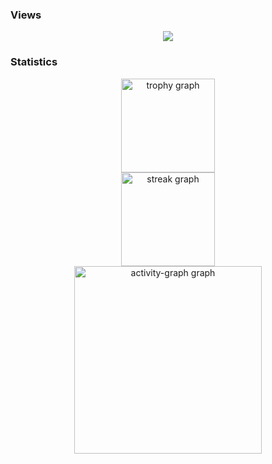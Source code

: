 ### Views

<div align="center">
  <img src="https://profile-counter.glitch.me/kirin-bear/count.svg?"  />
</div>

### Statistics

<div align="center">
  <img src="https://github-profile-trophy.vercel.app?username=kirin-bear&theme=dracula&column=-1&row=1&margin-w=8&margin-h=8&no-bg=true&no-frame=true&order=4" height="150" alt="trophy graph" /> <br>
  <img src="https://streak-stats.demolab.com?user=kirin-bear&locale=en&mode=daily&theme=dracula&hide_border=true&border_radius=5&order=3" height="150" alt="streak graph" /> <br>
  <img src="https://github-readme-activity-graph.vercel.app/graph?username=kirin-bear&radius=16&theme=dracula&area=true&order=5&hide_border=true&hide_title=false&custom_title=Contribution%20graph" height="300" alt="activity-graph graph"  />
</div>

